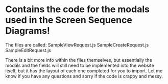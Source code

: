 # Contains the code for the modals used in the Screen Sequence Diagrams!
The files are called:
SampleViewRequest.js
SampleCreateRequest.js
SampleEditRequest.js

There is a bit more info within the files themselves, but essentially the modals and the fields
will still need to be implemented into the website itself, but it has the layout of each one
completed for you to import. Let me know if you have any questions and sorry if the code is crappy
and messy.
### 

